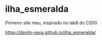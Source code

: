 # ilha_esmeralda
 Primeiro site meu, inspirado no lab8 do CS50

https://danilo-xaxa.github.io/ilha_esmeralda/
